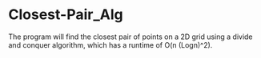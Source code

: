 # Closest-Pair_Alg

The program will find the closest pair of points on a 2D grid using a divide and conquer algorithm, which has a runtime of O(n (Logn)^2).